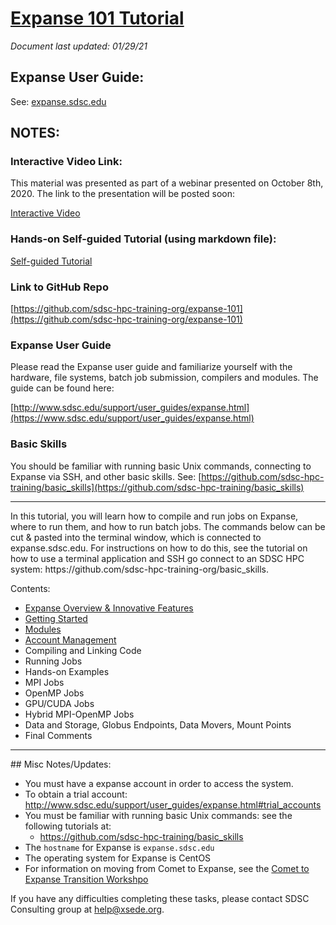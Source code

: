 # [Expanse 101 Tutorial](https://github.com/sdsc-hpc-training-org/reverse-proxy/blob/master/README.md)
*Document last updated:  01/29/21*


## Expanse User Guide:
See:  [expanse.sdsc.edu](https://expanse.sdsc.edu)

[comment]: <> (a reference style link.
[https://github.com/sdsc-hpc-training-org/reverse-proxy/blob/master/README.md>
[[embed url=http://www.youtube.com/watch?v=6YbBmqUnoQM]]
)

## NOTES:

### Interactive Video Link:
This material was presented as part of a webinar presented on October 8th, 2020.
The link to the presentation will be posted soon:

[Interactive Video](https://education.sdsc.edu/training/interactive/202009_expanse_101/index.php)

### Hands-on Self-guided Tutorial (using markdown file):

[Self-guided Tutorial](https://github.com/sdsc-hpc-training-org/expanse-101/blob/main/Expanse_Aggregate.md)

### Link to GitHub Repo
[https://github.com/sdsc-hpc-training-org/expanse-101](https://github.com/sdsc-hpc-training-org/expanse-101)

### Expanse User Guide
Please read the Expanse user guide and familiarize yourself with the hardware, file systems, batch job submission, compilers and modules. The guide can be found here:

[http://www.sdsc.edu/support/user_guides/expanse.html](https://www.sdsc.edu/support/user_guides/expanse.html)

### Basic Skills
You should be familiar with running basic Unix commands, connecting to Expanse via SSH, and other basic skills. See:
[https://github.com/sdsc-hpc-training/basic_skills](https://github.com/sdsc-hpc-training/basic_skills)



<hr>
In this tutorial, you will learn how to compile and run jobs on Expanse,
where to run them, and how to run batch jobs. The commands below can be
cut & pasted into the terminal window, which is connected to
expanse.sdsc.edu. For instructions on how to do this, see the tutorial
on how to use a terminal application and SSH go connect to an SDSC HPC
system: https://github.com/sdsc-hpc-training-org/basic_skills.


<a name="top">Contents:
* [Expanse Overview & Innovative Features](./docs/expanse_overview.md)
* [Getting Started](./getting_started.md)
* [Modules](./modules.md)
* [Account Management](./accounts.md)
* Compiling and Linking Code
* Running Jobs
* Hands-on Examples
* MPI Jobs
* OpenMP Jobs
* GPU/CUDA Jobs
* Hybrid MPI-OpenMP Jobs
* Data and Storage, Globus Endpoints, Data Movers, Mount Points
* Final Comments

<hr>
## Misc Notes/Updates:

*  You must have a expanse account in order to access the system.
  * To obtain a trial account:
      http://www.sdsc.edu/support/user_guides/expanse.html#trial_accounts
*  You must be familiar with running basic Unix commands: see the
   following tutorials at:
   *  https://github.com/sdsc-hpc-training/basic_skills
*  The ``hostname`` for Expanse is ``expanse.sdsc.edu``
*  The operating system for Expanse is CentOS
*  For information on moving from Comet to Expanse, see the [Comet to Expanse
Transition Workshpo](https://education.sdsc.edu/training/interactive/202010_comet_to_expanse/index.html)

If you have any difficulties completing these tasks, please contact SDSC
Consulting group at help@xsede.org.
